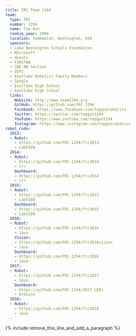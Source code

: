 ```yaml
---
title: FRC Team 1294
team:
  type: FRC
  number: 1294
  name: Top Gun
  rookie_year: 2004
  location: Sammamish, Washington, USA
  sponsors:
  - Lake Washington Schools Foundation
  - Microsoft
  - donuts
  - FIRSTWA
  - SAE NW Section
  - OSPI
  - Eastlake Robotics Family Members
  - Google
  - Eastlake High School
  - Eastlake High School
  links:
    Website: http://www.team1294.org
    GitHub: https://github.com/FRC-1294
    Facebook: https://www.facebook.com/topgunrobotics
    Twitter: https://twitter.com/topgun1294
    YouTube: https://www.youtube.com/topgun1294
    Instagram: https://www.instagram.com/topgunrobotics
robot_code:
  2013:
  - Robot:
    - https://github.com/FRC-1294/frc2013
    - LabVIEW
  2014:
  - Robot:
    - https://github.com/FRC-1294/frc2014
    - C++
    Dashboard:
    - https://github.com/FRC-1294/frc2014
    - C++
  2015:
  - Robot:
    - https://github.com/FRC-1294/frc2015
    - LabVIEW
    Dashboard:
    - https://github.com/FRC-1294/frc2015
    - LabVIEW
  2016:
  - Robot:
    - https://github.com/FRC-1294/frc2016
    - Java
    Vision:
    - https://github.com/FRC-1294/frc2016vision
    - Java
    Dashboard:
    - https://github.com/FRC-1294/frc2016
    - Java
  2017:
  - Robot:
    - https://github.com/FRC-1294/frc2017
    - Java
    Dashboard:
    - https://github.com/FRC-1294/2017_LEDs
    - Arduino
  2018:
  - Robot:
    - https://github.com/FRC-1294/frc2018
    - Java
---
```


{% include remove_this_line_and_add_a_paragraph %}
